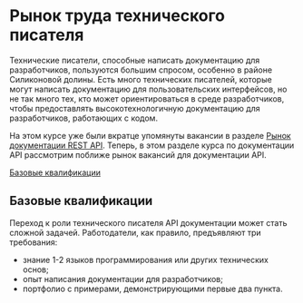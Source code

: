 <a name="market"></a>
# Рынок труда технического писателя

Технические писатели, способные написать документацию для разработчиков, пользуются большим спросом, особенно в районе Силиконовой долины. Есть много технических писателей, которые могут написать документацию для пользовательских интерфейсов, но не так много тех, кто может ориентироваться в среде разработчиков, чтобы предоставлять высокотехнологичную документацию для разработчиков, работающих с кодом.

На этом курсе уже были вкратце упомянуты вакансии в разделе [Рынок документации REST API](../introduction-rest-apis/api-doc-market.md). Теперь, в этом разделе курса по документации API рассмотрим поближе рынок вакансий для документации API.

[Базовые квалификации](#basic)


<a name="basic"></a>
## Базовые квалификации

Переход к роли технического писателя API документации может стать сложной задачей. Работодатели, как правило, предъявляют три требования:

- знание 1-2 языков программирования или других технических основ;
- опыт написания документации для разработчиков;
- портфолио с примерами, демонстрирующими первые два пункта.
